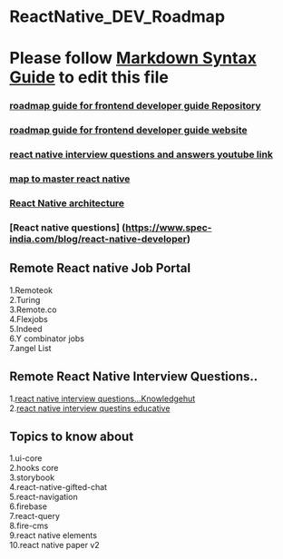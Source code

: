 # ReactNative_DEV_Roadmap
# Please follow [Markdown Syntax Guide](https://www.markdownguide.org/basic-syntax/) to edit this file<br/>
###     [roadmap guide for frontend developer guide Repository](https://github.com/Z8264/frontend-developer-roadmap)
###     [roadmap guide for frontend developer guide website](https://javascript.plainenglish.io/ultimate-react-native-developer-roadmap-for-2021-a34a2bf49699)
###     [react  native interview questions and answers youtube link](https://www.youtube.com/watch?v=-dS9pvGqlX8&t=172s)
###     [map to master react native](https://hanno.co/journal/react-native/)
###     [React Native architecture](https://medium.com/coox-tech/deep-dive-into-react-natives-new-architecture-fb67ae615ccd)
###     [React native questions] (https://www.spec-india.com/blog/react-native-developer)
## Remote React native Job Portal
1.Remoteok <br>
2.Turing   <br>
3.Remote.co <br>
4.Flexjobs  <br>
5.Indeed    <br>
6.Y combinator jobs<br>
7.angel List<br>

## Remote React Native Interview Questions..
1.[react native interview questions...Knowledgehut](https://www.knowledgehut.com/interview-questions/react-native)<br>
2.[react native interview questins educative](https://www.educative.io/blog/top-react-native-interview-questions)

## Topics to know about 
1.ui-core <br>
2.hooks core <br>
3.storybook <br>
4.react-native-gifted-chat <br>
5.react-navigation <br> 
6.firebase  <br>
7.react-query <br>
8.fire-cms <br>
9.react native elements <br>
10.react native paper v2 <br>

